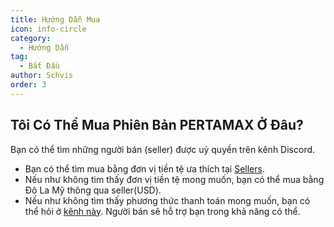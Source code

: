 ```yaml
---
title: Hướng Dẫn Mua
icon: info-circle
category:
  - Hướng Dẫn
tag:
  - Bắt Đầu
author: Schvis
order: 3
---
```


## Tôi Có Thể Mua Phiên Bản PERTAMAX Ở Đâu?

Bạn có thể tìm những người bán (seller) được uỷ quyền trên kênh Discord.
- Bạn có thể tìm mua bằng đơn vị tiền tệ ưa thích tại [Sellers](https://discord.com/channels/1069057220802781265/1204755981834129439).
- Nếu như không tìm thấy đơn vị tiền tệ mong muốn, bạn có thể mua bằng Đô La Mỹ thông qua seller(USD).
- Nếu như không tìm thấy phương thức thanh toán mong muốn, bạn có thể hỏi ở [kênh này](https://discord.com/channels/1069057220802781265/1205143920577880074). Người bán sẽ hỗ trợ bạn trong khả năng có thể.
